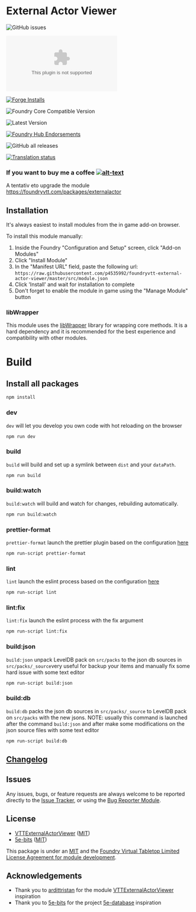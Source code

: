 # External Actor Viewer

![GitHub issues](https://img.shields.io/github/issues-raw/p4535992/foundryvtt-external-actor-viewer?style=for-the-badge)

![Latest Release Download Count](https://img.shields.io/github/downloads/p4535992/foundryvtt-external-actor-viewer/latest/module.zip?color=2b82fc&label=DOWNLOADS&style=for-the-badge)

[![Forge Installs](https://img.shields.io/badge/dynamic/json?label=Forge%20Installs&query=package.installs&suffix=%25&url=https%3A%2F%2Fforge-vtt.com%2Fapi%2Fbazaar%2Fpackage%2Fexternal-actor-viewer&colorB=006400&style=for-the-badge)](https://forge-vtt.com/bazaar#package=external-actor-viewer)

![Foundry Core Compatible Version](https://img.shields.io/badge/dynamic/json.svg?url=https%3A%2F%2Fraw.githubusercontent.com%2Fp4535992%2Ffoundryvtt-external-actor-viewer%2Fmaster%2Fsrc%2Fmodule.json&label=Foundry%20Version&query=$.compatibility.verified&colorB=orange&style=for-the-badge)

![Latest Version](https://img.shields.io/badge/dynamic/json.svg?url=https%3A%2F%2Fraw.githubusercontent.com%2Fp4535992%2Ffoundryvtt-external-actor-viewer%2Fmaster%2Fsrc%2Fmodule.json&label=Latest%20Release&prefix=v&query=$.version&colorB=red&style=for-the-badge)

[![Foundry Hub Endorsements](https://img.shields.io/endpoint?logoColor=white&url=https%3A%2F%2Fwww.foundryvtt-hub.com%2Fwp-json%2Fhubapi%2Fv1%2Fpackage%2Fexternal-actor-viewer%2Fshield%2Fendorsements&style=for-the-badge)](https://www.foundryvtt-hub.com/package/external-actor-viewer/)

![GitHub all releases](https://img.shields.io/github/downloads/p4535992/foundryvtt-external-actor-viewer/total?style=for-the-badge)

[![Translation status](https://weblate.foundryvtt-hub.com/widgets/external-actor-viewer/-/287x66-black.png)](https://weblate.foundryvtt-hub.com/engage/external-actor-viewer/)

### If you want to buy me a coffee [![alt-text](https://img.shields.io/badge/-Patreon-%23ff424d?style=for-the-badge)](https://www.patreon.com/p4535992)

A tentativ eto upgrade the module https://foundryvtt.com/packages/externalactor


## Installation

It's always easiest to install modules from the in game add-on browser.

To install this module manually:
1.  Inside the Foundry "Configuration and Setup" screen, click "Add-on Modules"
2.  Click "Install Module"
3.  In the "Manifest URL" field, paste the following url:
`https://raw.githubusercontent.com/p4535992/foundryvtt-external-actor-viewer/master/src/module.json`
4.  Click 'Install' and wait for installation to complete
5.  Don't forget to enable the module in game using the "Manage Module" button

### libWrapper

This module uses the [libWrapper](https://github.com/ruipin/fvtt-lib-wrapper) library for wrapping core methods. It is a hard dependency and it is recommended for the best experience and compatibility with other modules.



# Build

## Install all packages

```bash
npm install
```

### dev

`dev` will let you develop you own code with hot reloading on the browser

```bash
npm run dev
```

### build

`build` will build and set up a symlink between `dist` and your `dataPath`.

```bash
npm run build
```

### build:watch

`build:watch` will build and watch for changes, rebuilding automatically.

```bash
npm run build:watch
```

### prettier-format

`prettier-format` launch the prettier plugin based on the configuration [here](./.prettierrc)

```bash
npm run-script prettier-format
```

### lint

`lint` launch the eslint process based on the configuration [here](./.eslintrc.json)

```bash
npm run-script lint
```

### lint:fix

`lint:fix` launch the eslint process with the fix argument

```bash
npm run-script lint:fix
```

### build:json

`build:json` unpack LevelDB pack on `src/packs` to the json db sources in `src/packs/_source`very useful for backup your items and manually fix some hard issue with some text editor

```bash
npm run-script build:json
```

### build:db

`build:db` packs the json db sources in `src/packs/_source` to LevelDB pack on `src/packs` with the new jsons. NOTE: usually this command is launched after the command `build:json` and after make some modifications on the json source files with some text editor

```bash
npm run-script build:db
```

## [Changelog](./CHANGELOG.md)

## Issues

Any issues, bugs, or feature requests are always welcome to be reported directly to the [Issue Tracker](https://github.com/p4535992/foundryvtt-external-actor-viewer/issues ), or using the [Bug Reporter Module](https://foundryvtt.com/packages/bug-reporter/).

## License

- [VTTExternalActorViewer](https://github.com/ardittristan/VTTExternalActorViewer) ([MIT](https://github.com/ardittristan/VTTExternalActorViewer/blob/master/LICENSE))
- [5e-bits](https://github.com/5e-bits/5e-database) ([MIT](https://github.com/5e-bits/5e-database/blob/main/LICENSE.md))


This package is under an [MIT](LICENSE) and the [Foundry Virtual Tabletop Limited License Agreement for module development](https://foundryvtt.com/article/license/).

## Acknowledgements

- Thank you to [ardittristan](https://github.com/ardittristan) for the module [VTTExternalActorViewer](https://github.com/ardittristan/VTTExternalActorViewer) inspiration
- Thank you to [5e-bits](https://github.com/5e-bits/5e-database) for the project [5e-database](https://github.com/5e-bits/5e-database) inspiration
